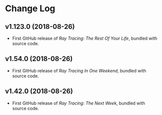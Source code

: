 Change Log
================================================================================

v1.123.0  (2018-08-26)
-----------------------
  - First GitHub release of _Ray Tracing: The Rest Of Your Life_, bundled with source code.


v1.54.0  (2018-08-26)
----------------------
  - First GitHub release of _Ray Tracing In One Weekend_, bundled with source code.


v1.42.0  (2018-08-26)
----------------------
  - First GitHub release of _Ray Tracing: The Next Week_, bundled with source code.

